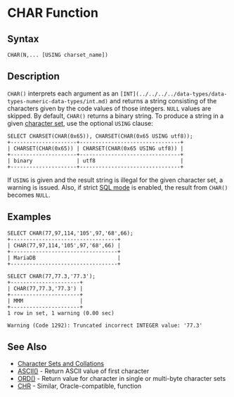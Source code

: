 
# CHAR Function

## Syntax


```
CHAR(N,... [USING charset_name])
```

## Description


`CHAR()` interprets each argument as an `[INT](../../../../data-types/data-types-numeric-data-types/int.md)` and returns a string consisting of the characters given by the code values of those integers. `NULL` values are skipped. By default, `CHAR()` returns a binary string. To produce a string in a given [character set](../../../../data-types/string-data-types/character-sets/README.md), use the optional `USING` clause:


```
SELECT CHARSET(CHAR(0x65)), CHARSET(CHAR(0x65 USING utf8));
+---------------------+--------------------------------+
| CHARSET(CHAR(0x65)) | CHARSET(CHAR(0x65 USING utf8)) |
+---------------------+--------------------------------+
| binary              | utf8                           |
+---------------------+--------------------------------+
```

If `USING` is given and the result string is illegal for the given character set, a warning is issued. Also, if strict [SQL mode](../../../../../server-management/variables-and-modes/sql-mode.md) is enabled, the result from `CHAR()` becomes `NULL`.


## Examples


```
SELECT CHAR(77,97,114,'105',97,'68',66);
+----------------------------------+
| CHAR(77,97,114,'105',97,'68',66) |
+----------------------------------+
| MariaDB                          |
+----------------------------------+

SELECT CHAR(77,77.3,'77.3');
+----------------------+
| CHAR(77,77.3,'77.3') |
+----------------------+
| MMM                  |
+----------------------+
1 row in set, 1 warning (0.00 sec)

Warning (Code 1292): Truncated incorrect INTEGER value: '77.3'
```

## See Also


* [Character Sets and Collations](../../../../data-types/string-data-types/character-sets/README.md)
* [ASCII()](ascii.md) - Return ASCII value of first character
* [ORD()](ord.md) - Return value for character in single or multi-byte character sets
* [CHR](chr.md) - Similar, Oracle-compatible, function

